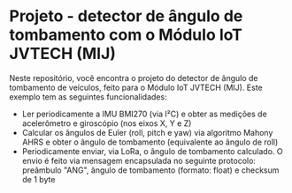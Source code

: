 # Projeto - detector de ângulo de tombamento com o Módulo IoT JVTECH (MIJ)

Neste repositório, você encontra o projeto do detector de ângulo de tombamento de veículos, feito para o Módulo IoT JVTECH (MIJ).
Este exemplo tem as seguintes funcionalidades:

* Ler periodicamente a IMU BMI270 (via I²C) e obter as medições de acelerômetro e giroscópio (nos eixos X, Y e Z)
* Calcular os ângulos de Euler (roll, pitch e yaw) via algoritmo Mahony AHRS e obter o ângulo de tombamento (equivalente ao ângulo de roll)
* Periodicamente enviar, via LoRa, o ângulo de tombamento calculado. O envio é feito via mensagem encapsulada no seguinte protocolo: preâmbulo "ANG", ângulo de tombamento (formato: float) e checksum de 1 byte